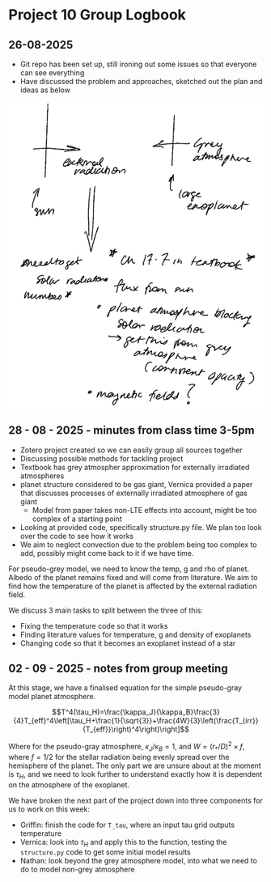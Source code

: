 # Project 10 Group Logbook

## 26-08-2025

- Git repo has been set up, still ironing out some issues so that everyone can see everything
- Have discussed the problem and approaches, sketched out the plan and ideas as below

![scribble ](image.png)

## 28 - 08 - 2025 - minutes from class time 3-5pm

- Zotero project created so we can easily group all sources together
- Discussing possible methods for tackling project
- Textbook has grey atmospher approximation for externally irradiated atmospheres
- planet structure considered to be gas giant, Vernica provided a paper that discusses processes of externally irradiated atmosphere of gas giant
    - Model from paper takes non-LTE effects into account, might be too complex of a starting point
- Looking at provided code, specifically structure.py file. We plan too look over the code to see how it works
- We aim to neglect convection due to the problem being too complex to add, possibly might come back to it if we have time.

For pseudo-grey model, we need to know the temp, g and rho of planet. Albedo of the planet remains fixed and will come from literature. We aim to find how the temperature of the planet is affected by the external radiation field.

We discuss 3 main tasks to split between the three of this:

- Fixing the temperature code so that it works
- Finding literature values for temperature, g and density of exoplanets
- Changing code so that it becomes an exoplanet instead of a star

## 02 - 09 - 2025 - notes from group meeting

At this stage, we have a finalised equation for the simple pseudo-gray model planet atmosphere.

$$T^4(\tau_H)=\frac{\kappa_J}{\kappa_B}\frac{3}{4}T_{eff}^4\left[\tau_H+\frac{1}{\sqrt{3}}+\frac{4W}{3}\left(\frac{T_{irr}}{T_{eff}}\right)^4\right)\right]$$

Where for the pseudo-gray atmosphere, $\kappa_J/\kappa_B=1$, and $W=(r_\ast/D)^2\times{f}$, where $f=1/2$ for the stellar radiation being evenly spread over the hemisphere of the planet. The only part we are unsure about at the moment is $\tau_H$, and we need to look further to understand exactly how it is dependent on the atmosphere of the exoplanet.

We have broken the next part of the project down into three components for us to work on this week:

- Griffin: finish the code for `T_tau`, where an input tau grid outputs temperature
- Vernica: look into $\tau_H$ and apply this to the function, testing the `structure.py` code to get some initial model results
- Nathan: look beyond the grey atmosphere model, into what we need to do to model non-grey atmosphere